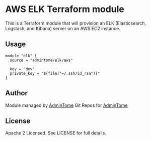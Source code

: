 # AWS ELK Terraform module

This is a Terraform module that will provision an ELK (Elasticsearch, Logstash, and Kibana) server on an AWS EC2 instance.

## Usage

```
module "elk" {
  source = "admintome/elk/aws"

  key = "dev"
  private_key = "${file("~/.ssh/id_rsa")}"
}

```

## Author

Module managed by [AdminTome](http://www.admintome.com)
Git Repos for [AdminTome](https://github.com/admintome)

## License

Apache 2 Licensed. See LICENSE for full details.

